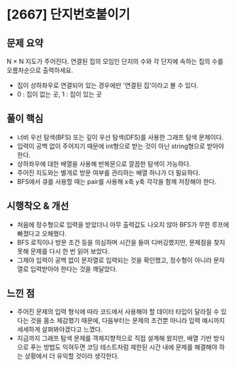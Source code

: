 # [2667] 단지번호붙이기

## 문제 요약
N × N 지도가 주어진다. 연결된 집의 모임인 단지의 수와 각 단지에 속하는 집의 수를 오름차순으로 출력하세요.
- 집이 상하좌우로 연결되어 있는 경우에만 '연결된 집'이라고 볼 수 있다.
- 0 : 집이 없는 곳, 1 : 집이 있는 곳

## 풀이 핵심
- 너비 우선 탐색(BFS) 또는 깊이 우선 탐색(DFS)를 사용한 그래프 탐색 문제이다.
- 입력이 공백 없이 주어지기 때문에 int형으로 받는 것이 아닌 string형으로 받아야 한다.
- 상하좌우에 대한 배열을 사용해 반복문으로 깔끔한 탐색이 가능하다.
- 주어진 지도와는 별개로 방문 여부를 관리하는 배열 하나가 더 필요하다.
- BFS에서 큐를 사용할 때는 pair를 사용해 x축 y축 각각을 함께 저장해야 한다.

## 시행착오 & 개선
- 처음에 정수형으로 입력을 받았더니 아무 출력값도 나오지 않아 BFS가 무한 루프에 빠졌다고 오해했다.
- BFS 로직이나 방문 조건 등을 의심하며 시간을 들여 디버깅했지만, 문제점을 찾지 못해 문제를 다시 한 번 읽어 보았다.
- 그제야 입력이 공백 없이 문자열로 입력되는 것을 확인했고, 정수형이 아니라 문자열로 입력받아야 한다는 것을 깨달았다.

## 느낀 점
- 주어진 문제의 입력 형식에 따라 코드에서 사용해야 할 데이터 타입이 달라질 수 있다는 것을 몸소 체감했기 때문에, 다음부터는 문제의 조건뿐 아니라 입력 예시까지 세세하게 살펴봐야겠다고 느꼈다.
- 지금까지 그래프 탐색 문제를 객체지향적으로 직접 설계해 왔지만, 배열 기반 방식으로 푸는 방법도 익혀두면 코딩 테스트처럼 제한된 시간 내에 문제를 해결해야 하는 상황에서 더 유익할 것이라 생각한다.